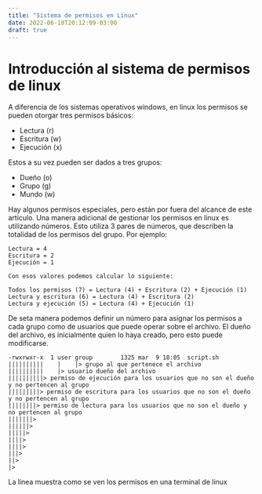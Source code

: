 ```yaml
---
title: "Sistema de permisos en Linux"
date: 2022-06-18T20:12:09-03:00
draft: true
---
```


# Introducción al sistema de permisos de linux

A diferencia de los sistemas operativos windows, en linux los permisos se pueden otorgar tres permisos básicos:

* Lectura   (r)
* Escritura (w)
* Ejecución (x)

Estos a su vez pueden ser dados a tres grupos:

* Dueño (o)
* Grupo (g)
* Mundo (w)

Hay algunos permisos especiales, pero están por fuera del alcance de este articulo.
Una manera adicional de gestionar los permisos en linux es utilizando números.
Esto utiliza 3 pares de números, que describen la totalidad de los permisos del grupo.
Por ejemplo:

```
Lectura = 4
Escritura = 2
Ejecución = 1

Con esos valores podemos calcular lo siguiente:

Todos los permisos (7) = Lectura (4) + Escritura (2) + Ejecución (1)
Lectura y escritura (6) = Lectura (4) + Escritura (2)
Lectura y ejecución (5) = Lectura (4) + Ejecución (1)
```

De seta manera podemos definir un número para asignar los permisos a cada grupo como de usuarios que puede operar sobre el archivo.
El dueño del archivo, es inicialmente quien lo haya creado, pero esto puede modificarse.

```
-rwxrwxr-x  1 user group        1325 mar  9 18:05  script.sh
||||||||||    |    |> grupo al que pertenece el archivo
||||||||||    |> usuario dueño del archivo
||||||||||> permiso de ejecución para los usuarios que no son el dueño y no pertencen al grupo
|||||||||> permiso de escritura para los usuarios que no son el dueño y no pertencen al grupo
||||||||> permiso de lectura para los usuarios que no son el dueño y no pertencen al grupo
|||||||>
||||||>
|||||>
||||>
||||>
|||>
||>
|>

```

La línea muestra como se ven los permisos en una terminal de linux
